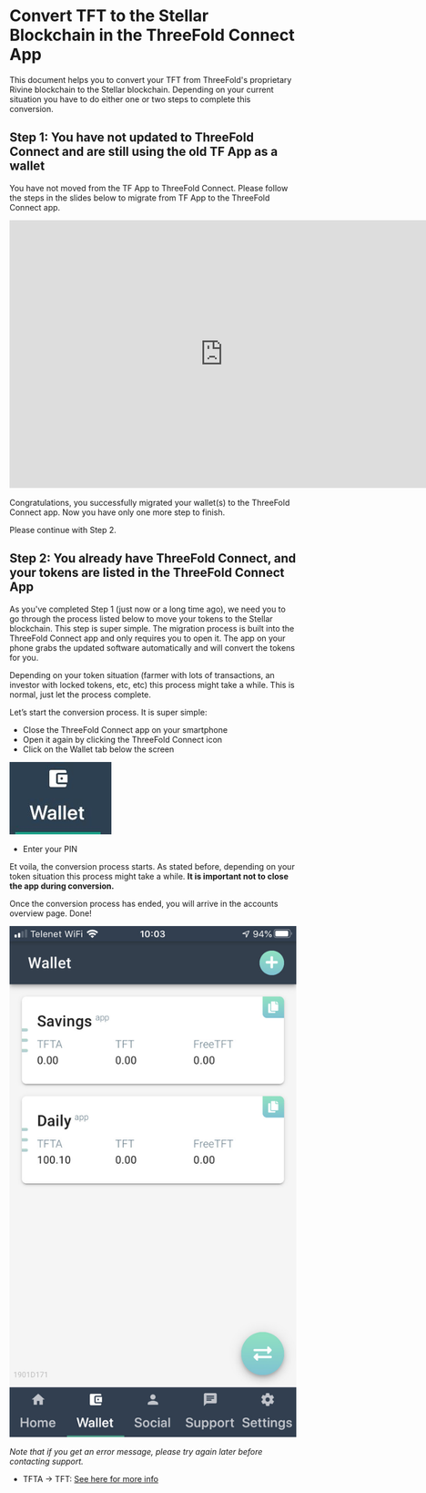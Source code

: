 # Convert TFT to the Stellar Blockchain in the ThreeFold Connect App

This document helps you to convert your TFT from ThreeFold's proprietary Rivine blockchain to the Stellar blockchain. Depending on your current situation you have to do either one or two steps to complete this conversion.

## Step 1: You have not updated to ThreeFold Connect and are still using the old TF App as a wallet

You have not moved from the TF App to ThreeFold Connect. Please follow the steps in the slides below to migrate from TF App to the ThreeFold Connect app.

<iframe src="https://docs.google.com/presentation/d/1IwcGyf6SGOsbXWVraU1OzWUX_O5W4nHobkKxkqs1ryg/embed?start=false&loop=false&delayms=10000" frameborder="0" width="750" height="470" allowfullscreen="true" mozallowfullscreen="true" webkitallowfullscreen="true"></iframe>

Congratulations, you successfully migrated your wallet(s) to the ThreeFold Connect app. Now you have only one more step to finish. 

Please continue with Step 2.

## Step 2: You already have ThreeFold Connect, and your tokens are listed in the ThreeFold Connect App

As you've completed Step 1 (just now or a long time ago), we need you to go through the process listed below to move your tokens to the Stellar blockchain. This step is super simple. The migration process is built into the ThreeFold Connect app and only requires you to open it. The app on your phone grabs the updated software automatically and will convert the tokens for you. 

Depending on your token situation (farmer with lots of transactions, an investor with locked tokens, etc, etc) this process might take a while. This is normal, just let the process complete.

Let’s start the conversion process. It  is super simple:

- Close the ThreeFold Connect app on your smartphone
- Open it again by clicking the ThreeFold Connect icon
- Click on the Wallet tab below the screen

![](img/wallet_icon.jpg)

- Enter your PIN 

Et voila, the conversion process starts. As stated before, depending on your token situation this process might take a while.  **It is important not to close the app during conversion.**

Once the conversion process has ended, you will arrive in the accounts overview page. Done!

![image](img/accounts_overview_stellar_mainnet.jpg)

*Note that if you get an error message, please try again later before contacting support.*

- TFTA -> TFT: [See here for more info](tfta_to_tft)
